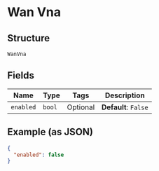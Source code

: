 
# Wan Vna

## Structure

`WanVna`

## Fields

| Name | Type | Tags | Description |
|  --- | --- | --- | --- |
| `enabled` | `bool` | Optional | **Default**: `False` |

## Example (as JSON)

```json
{
  "enabled": false
}
```

